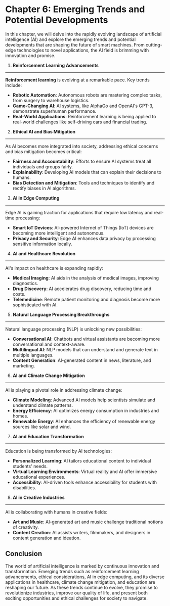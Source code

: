 Chapter 6: Emerging Trends and Potential Developments
=====================================================

In this chapter, we will delve into the rapidly evolving landscape of artificial intelligence (AI) and explore the emerging trends and potential developments that are shaping the future of smart machines. From cutting-edge technologies to novel applications, the AI field is brimming with innovation and promise.

1. **Reinforcement Learning Advancements**
------------------------------------------

**Reinforcement learning** is evolving at a remarkable pace. Key trends include:

* **Robotic Automation**: Autonomous robots are mastering complex tasks, from surgery to warehouse logistics.
* **Game-Changing AI**: AI systems, like AlphaGo and OpenAI's GPT-3, demonstrate superhuman performance.
* **Real-World Applications**: Reinforcement learning is being applied to real-world challenges like self-driving cars and financial trading.

2. **Ethical AI and Bias Mitigation**
-------------------------------------

As AI becomes more integrated into society, addressing ethical concerns and bias mitigation becomes critical:

* **Fairness and Accountability**: Efforts to ensure AI systems treat all individuals and groups fairly.
* **Explainability**: Developing AI models that can explain their decisions to humans.
* **Bias Detection and Mitigation**: Tools and techniques to identify and rectify biases in AI algorithms.

3. **AI in Edge Computing**
---------------------------

Edge AI is gaining traction for applications that require low latency and real-time processing:

* **Smart IoT Devices**: AI-powered Internet of Things (IoT) devices are becoming more intelligent and autonomous.
* **Privacy and Security**: Edge AI enhances data privacy by processing sensitive information locally.

4. **AI and Healthcare Revolution**
-----------------------------------

AI's impact on healthcare is expanding rapidly:

* **Medical Imaging**: AI aids in the analysis of medical images, improving diagnostics.
* **Drug Discovery**: AI accelerates drug discovery, reducing time and costs.
* **Telemedicine**: Remote patient monitoring and diagnosis become more sophisticated with AI.

5. **Natural Language Processing Breakthroughs**
------------------------------------------------

Natural language processing (NLP) is unlocking new possibilities:

* **Conversational AI**: Chatbots and virtual assistants are becoming more conversational and context-aware.
* **Multilingual AI**: NLP models that can understand and generate text in multiple languages.
* **Content Generation**: AI-generated content in news, literature, and marketing.

6. **AI and Climate Change Mitigation**
---------------------------------------

AI is playing a pivotal role in addressing climate change:

* **Climate Modeling**: Advanced AI models help scientists simulate and understand climate patterns.
* **Energy Efficiency**: AI optimizes energy consumption in industries and homes.
* **Renewable Energy**: AI enhances the efficiency of renewable energy sources like solar and wind.

7. **AI and Education Transformation**
--------------------------------------

Education is being transformed by AI technologies:

* **Personalized Learning**: AI tailors educational content to individual students' needs.
* **Virtual Learning Environments**: Virtual reality and AI offer immersive educational experiences.
* **Accessibility**: AI-driven tools enhance accessibility for students with disabilities.

8. **AI in Creative Industries**
--------------------------------

AI is collaborating with humans in creative fields:

* **Art and Music**: AI-generated art and music challenge traditional notions of creativity.
* **Content Creation**: AI assists writers, filmmakers, and designers in content generation and ideation.

Conclusion
----------

The world of artificial intelligence is marked by continuous innovation and transformation. Emerging trends such as reinforcement learning advancements, ethical considerations, AI in edge computing, and its diverse applications in healthcare, climate change mitigation, and education are reshaping our future. As these trends continue to evolve, they promise to revolutionize industries, improve our quality of life, and present both exciting opportunities and ethical challenges for society to navigate.
